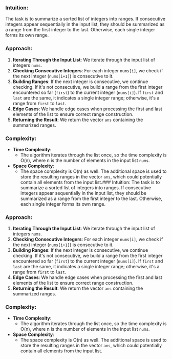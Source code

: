 ### Intuition:
The task is to summarize a sorted list of integers into ranges. If consecutive integers appear sequentially in the input list, they should be summarized as a range from the first integer to the last. Otherwise, each single integer forms its own range.

### Approach:
1. **Iterating Through the Input List**: We iterate through the input list of integers `nums`.
2. **Checking Consecutive Integers**: For each integer `nums[i]`, we check if the next integer (`nums[i+1]`) is consecutive to it.
3. **Building Ranges**: If the next integer is consecutive, we continue checking. If it's not consecutive, we build a range from the first integer encountered so far (`first`) to the current integer (`nums[i]`). If `first` and `last` are the same, it indicates a single integer range; otherwise, it's a range from `first` to `last`.
4. **Edge Cases**: We handle edge cases when processing the first and last elements of the list to ensure correct range construction.
5. **Returning the Result**: We return the vector `ans` containing the summarized ranges.

### Complexity:
- **Time Complexity**: 
  - The algorithm iterates through the list once, so the time complexity is O(n), where n is the number of elements in the input list `nums`.
- **Space Complexity**:
  - The space complexity is O(n) as well. The additional space is used to store the resulting ranges in the vector `ans`, which could potentially contain all elements from the input list.### Intuition:
The task is to summarize a sorted list of integers into ranges. If consecutive integers appear sequentially in the input list, they should be summarized as a range from the first integer to the last. Otherwise, each single integer forms its own range.

### Approach:
1. **Iterating Through the Input List**: We iterate through the input list of integers `nums`.
2. **Checking Consecutive Integers**: For each integer `nums[i]`, we check if the next integer (`nums[i+1]`) is consecutive to it.
3. **Building Ranges**: If the next integer is consecutive, we continue checking. If it's not consecutive, we build a range from the first integer encountered so far (`first`) to the current integer (`nums[i]`). If `first` and `last` are the same, it indicates a single integer range; otherwise, it's a range from `first` to `last`.
4. **Edge Cases**: We handle edge cases when processing the first and last elements of the list to ensure correct range construction.
5. **Returning the Result**: We return the vector `ans` containing the summarized ranges.

### Complexity:
- **Time Complexity**: 
  - The algorithm iterates through the list once, so the time complexity is O(n), where n is the number of elements in the input list `nums`.
- **Space Complexity**:
  - The space complexity is O(n) as well. The additional space is used to store the resulting ranges in the vector `ans`, which could potentially contain all elements from the input list.